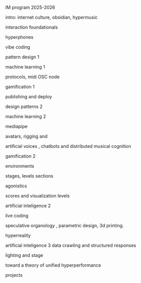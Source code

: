 IM program 2025-2026


intro: internet culture, obsidian, hypermusic

interaction foundationals

hyperphones

vibe coding

pattern design 1

machine learning 1

protocols, midi OSC node 



gamification 1

publishing and deploy

design patterns  2

machine learning 2

mediapipe 

avatars, rigging and 

artificial voices , chatbots and distributed musical cognition



gamification 2

environments

stages, levels sections 

agonistics

scores and visualization levels

artificial inteligence 2

live coding 


speculative organology , parametric design, 3d printing. 

hyperreality 

artificial inteligence 3 data crawling 
and structured responses

lighting and stage 

toward a theory of unified hyperperformance

projects



